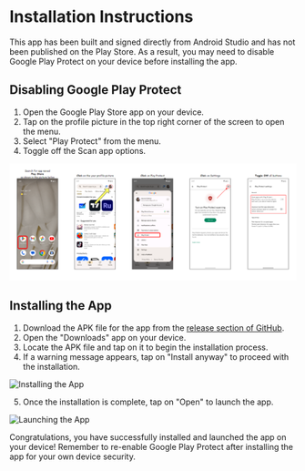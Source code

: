 # Installation Instructions

This app has been built and signed directly from Android Studio and has not been published on the Play Store. As a result, you may need to disable Google Play Protect on your device before installing the app.

## Disabling Google Play Protect

1. Open the Google Play Store app on your device.
2. Tap on the profile picture in the top right corner of the screen to open the menu.
3. Select "Play Protect" from the menu.
4. Toggle off the Scan app options.


![Disabling Play Protect](/demo_1.png)

## Installing the App

1. Download the APK file for the app from the [release section of GitHub](https://github.com/saykhar7/ClassRank/releases/tag/AppBuilds).
2. Open the "Downloads" app on your device.
3. Locate the APK file and tap on it to begin the installation process.
4. If a warning message appears, tap on "Install anyway" to proceed with the installation.

![Installing the App](/images/install_app.png)

5. Once the installation is complete, tap on "Open" to launch the app.

![Launching the App](/images/launch_app.png)

Congratulations, you have successfully installed and launched the app on your device! Remember to re-enable Google Play Protect after installing the app for your own device security.
